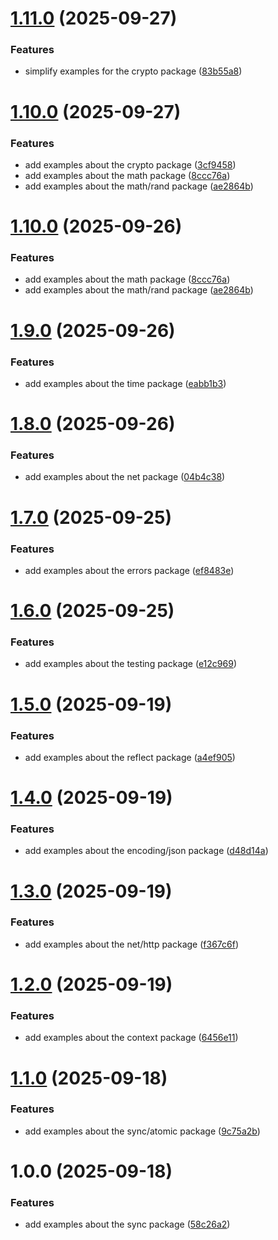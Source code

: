 # [1.11.0](https://github.com/marcosartorato/golang-study-env/compare/v1.10.0...v1.11.0) (2025-09-27)


### Features

* simplify examples for the crypto package ([83b55a8](https://github.com/marcosartorato/golang-study-env/commit/83b55a83f68a7031e71dd9239c382363eb9374aa))

# [1.10.0](https://github.com/marcosartorato/golang-study-env/compare/v1.9.0...v1.10.0) (2025-09-27)


### Features

* add examples about the crypto package ([3cf9458](https://github.com/marcosartorato/golang-study-env/commit/3cf9458f81a500a0196bc0139046c7ea04c4e1e4))
* add examples about the math package ([8ccc76a](https://github.com/marcosartorato/golang-study-env/commit/8ccc76a10fe761f79f0e80cd8156ffc20d8f2e75))
* add examples about the math/rand package ([ae2864b](https://github.com/marcosartorato/golang-study-env/commit/ae2864b1ccb8fdfec3661b852cd482d5ebc9e48f))

# [1.10.0](https://github.com/marcosartorato/golang-study-env/compare/v1.9.0...v1.10.0) (2025-09-26)


### Features

* add examples about the math package ([8ccc76a](https://github.com/marcosartorato/golang-study-env/commit/8ccc76a10fe761f79f0e80cd8156ffc20d8f2e75))
* add examples about the math/rand package ([ae2864b](https://github.com/marcosartorato/golang-study-env/commit/ae2864b1ccb8fdfec3661b852cd482d5ebc9e48f))

# [1.9.0](https://github.com/marcosartorato/golang-study-env/compare/v1.8.0...v1.9.0) (2025-09-26)


### Features

* add examples about the time package ([eabb1b3](https://github.com/marcosartorato/golang-study-env/commit/eabb1b3732bf6fa97f8b26a3bd74821832232a4e))

# [1.8.0](https://github.com/marcosartorato/golang-study-env/compare/v1.7.0...v1.8.0) (2025-09-26)


### Features

* add examples about the net package ([04b4c38](https://github.com/marcosartorato/golang-study-env/commit/04b4c38f500781ef2ca70da043994a2d3e73807a))

# [1.7.0](https://github.com/marcosartorato/golang-study-env/compare/v1.6.0...v1.7.0) (2025-09-25)


### Features

* add examples about the errors package ([ef8483e](https://github.com/marcosartorato/golang-study-env/commit/ef8483e3c0d9350b73e5601381d76cd5a63500c6))

# [1.6.0](https://github.com/marcosartorato/golang-study-env/compare/v1.5.0...v1.6.0) (2025-09-25)


### Features

* add examples about the testing package ([e12c969](https://github.com/marcosartorato/golang-study-env/commit/e12c96948055ba1c3f34dfc93ce871a8d1614629))

# [1.5.0](https://github.com/marcosartorato/golang-study-env/compare/v1.4.0...v1.5.0) (2025-09-19)


### Features

* add examples about the reflect package ([a4ef905](https://github.com/marcosartorato/golang-study-env/commit/a4ef905ed03131acaacb2b4b4f9993469fda7177))

# [1.4.0](https://github.com/marcosartorato/golang-study-env/compare/v1.3.0...v1.4.0) (2025-09-19)


### Features

* add examples about the encoding/json package ([d48d14a](https://github.com/marcosartorato/golang-study-env/commit/d48d14aa0b3909ffdcd20b66b34f3a60a46b9146))

# [1.3.0](https://github.com/marcosartorato/golang-study-env/compare/v1.2.0...v1.3.0) (2025-09-19)


### Features

* add examples about the net/http package ([f367c6f](https://github.com/marcosartorato/golang-study-env/commit/f367c6ffe4ee02089f31b024048b8dfbb69304e5))

# [1.2.0](https://github.com/marcosartorato/golang-study-env/compare/v1.1.0...v1.2.0) (2025-09-19)


### Features

* add examples about the context package ([6456e11](https://github.com/marcosartorato/golang-study-env/commit/6456e11e67e5c9777262a83174f69f48a573f46f))

# [1.1.0](https://github.com/marcosartorato/golang-study-env/compare/v1.0.0...v1.1.0) (2025-09-18)


### Features

* add examples about the sync/atomic package ([9c75a2b](https://github.com/marcosartorato/golang-study-env/commit/9c75a2bd333ce1c61b2887c4e57a99750cc3770c))

# 1.0.0 (2025-09-18)


### Features

* add examples about the sync package ([58c26a2](https://github.com/marcosartorato/golang-study-env/commit/58c26a28a5eacdbac4ed8e93f51472e2fa2dfaa8))
